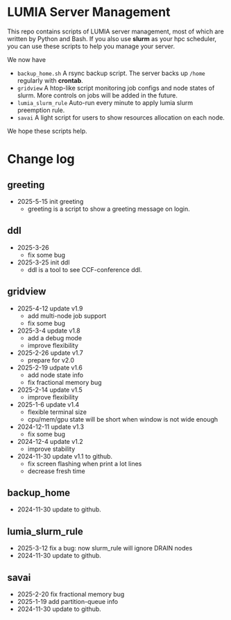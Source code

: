 # LUMIA Server Management
This repo contains scripts of LUMIA server management, most of which are written by Python and Bash.
If you also use **slurm** as your hpc scheduler, you can use these scripts to help you manage your server.

We now have
- `backup_home.sh` A rsync backup script. The server backs up `/home` regularly with **crontab**.
- `gridview` A htop-like script monitoring job configs and node states of slurm. More controls on jobs will be added in the future.
- `lumia_slurm_rule` Auto-run every minute to apply lumia slurm preemption rule.
- `savai` A light script for users to show resources allocation on each node.

We hope these scripts help.

# Change log
## greeting
- 2025-5-15 init greeting
    - greeting is a script to show a greeting message on login.
## ddl
- 2025-3-26
    - fix some bug
- 2025-3-25 init ddl
    - ddl is a tool to see CCF-conference ddl.
## gridview
- 2025-4-12 update v1.9
    - add multi-node job support
    - fix some bug
- 2025-3-4 update v1.8
    - add a debug mode
    - improve flexibility
- 2025-2-26 update v1.7
    - prepare for v2.0
- 2025-2-19 udpate v1.6
    - add node state info
    - fix fractional memory bug
- 2025-2-14 update v1.5
    - improve flexibility
- 2025-1-6 update v1.4
    - flexible terminal size
    - cpu/mem/gpu state will be short when window is not wide enough
- 2024-12-11 update v1.3
    - fix some bug
- 2024-12-4 update v1.2
    - improve stability
- 2024-11-30 update v1.1 to github.
    - fix screen flashing when print a lot lines
    - decrease fresh time

## backup_home
- 2024-11-30 update to github.

## lumia_slurm_rule
- 2025-3-12 fix a bug: now slurm_rule will ignore DRAIN nodes
- 2024-11-30 update to github.

## savai
- 2025-2-20 fix fractional memory bug
- 2025-1-19 add partition-queue info
- 2024-11-30 update to github.